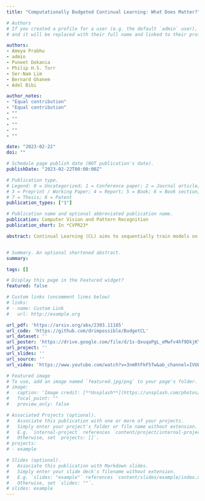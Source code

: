 ```yaml
---
title: "Computationally Budgeted Continual Learning: What Does Matter?"

# Authors
# If you created a profile for a user (e.g. the default `admin` user), write the username (folder name) here 
# and it will be replaced with their full name and linked to their profile.

authors:
- Ameya Prabhu
- admin
- Puneet Dokania
- Philip H.S. Torr
- Ser-Nam Lim
- Bernard Ghanem
- Adel Bibi

author_notes:
- "Equal contribution"
- "Equal contribution"
- ""
- ""
- ""
- ""
- ""

date: "2023-02-22"
doi: ""

# Schedule page publish date (NOT publication's date).
publishDate: "2023-02-22T00:00:00Z"

# Publication type.
# Legend: 0 = Uncategorized; 1 = Conference paper; 2 = Journal article;
# 3 = Preprint / Working Paper; 4 = Report; 5 = Book; 6 = Book section;
# 7 = Thesis; 8 = Patent
publication_types: ["1"]

# Publication name and optional abbreviated publication name.
publication: Computer Vision and Pattern Recognition
publication_short: In *CVPR23*

abstract: Continual Learning (CL) aims to sequentially train models on streams of incoming data that vary in distribution by preserving previous knowledge while adapting to new data. Current CL literature focuses on restricted access to previously seen data, while imposing no constraints on the computational budget for training. This is unreasonable for applications in-the-wild, where systems are primarily constrained by computational and time budgets, not storage. We revisit this problem with a large-scale benchmark and analyze the performance of traditional CL approaches in a compute-constrained setting, where effective memory samples used in training can be implicitly restricted as a consequence of limited computation. We conduct experiments evaluating various CL sampling strategies, distillation losses, and partial fine-tuning on two large-scale datasets, namely ImageNet2K and Continual Google Landmarks V2 in data incremental, class incremental, and time incremental settings. Through extensive experiments amounting to a total of over 1500 GPU-hours, we find that, under compute-constrained setting, traditional CL approaches, with no exception, fail to outperform a simple minimal baseline that samples uniformly from memory. Our conclusions are consistent in a different number of stream time steps, e.g., 20 to 200, and under several computational budgets. This suggests that most existing CL methods are particularly too computationally expensive for realistic budgeted deployment.


# Summary. An optional shortened abstract.
summary: 

tags: []

# Display this page in the Featured widget?
featured: false

# Custom links (uncomment lines below)
# links:
# - name: Custom Link
#   url: http://example.org

url_pdf: 'https://arxiv.org/abs/2303.11165'
url_code: 'https://github.com/drimpossible/BudgetCL'
url_dataset: ''
url_poster: 'https://drive.google.com/file/d/1s-QxuqaPgL_eMwfv4hf9DkjKYWL4sOjv/view?usp=share_link'
url_project: ''
url_slides: ''
url_source: ''
url_video: 'https://www.youtube.com/watch?v=3nmRtFkF5fw&ab_channel=IVULKAUST'

# Featured image
# To use, add an image named `featured.jpg/png` to your page's folder. 
# image:
#   caption: 'Image credit: [**Unsplash**](https://unsplash.com/photos/pLCdAaMFLTE)'
#   focal_point: ""
#   preview_only: false

# Associated Projects (optional).
#   Associate this publication with one or more of your projects.
#   Simply enter your project's folder or file name without extension.
#   E.g. `internal-project` references `content/project/internal-project/index.md`.
#   Otherwise, set `projects: []`.
# projects:
# - example

# Slides (optional).
#   Associate this publication with Markdown slides.
#   Simply enter your slide deck's filename without extension.
#   E.g. `slides: "example"` references `content/slides/example/index.md`.
#   Otherwise, set `slides: ""`.
# slides: example
---
```

<!-- 
{{% callout note %}}
Click the *Cite* button above to demo the feature to enable visitors to import publication metadata into their reference management software.
{{% /callout %}}

{{% callout note %}}
Create your slides in Markdown - click the *Slides* button to check out the example.
{{% /callout %}}

Supplementary material can be found [here](https://drive.google.com/file/d/17tGxceooVTT0JFkBsQjsh3h529U7yI1v/view?usp=sharing). -->